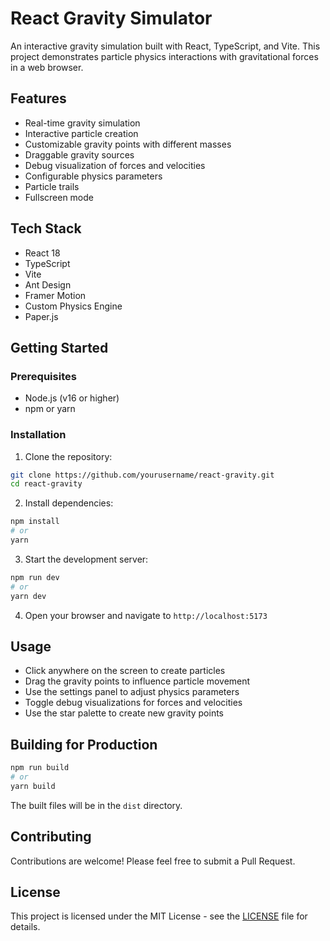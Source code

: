 # React Gravity Simulator

An interactive gravity simulation built with React, TypeScript, and Vite. This project demonstrates particle physics interactions with gravitational forces in a web browser.

## Features

- Real-time gravity simulation
- Interactive particle creation
- Customizable gravity points with different masses
- Draggable gravity sources
- Debug visualization of forces and velocities
- Configurable physics parameters
- Particle trails
- Fullscreen mode

## Tech Stack

- React 18
- TypeScript
- Vite
- Ant Design
- Framer Motion
- Custom Physics Engine
- Paper.js

## Getting Started

### Prerequisites

- Node.js (v16 or higher)
- npm or yarn

### Installation

1. Clone the repository:

```bash
git clone https://github.com/yourusername/react-gravity.git
cd react-gravity
```

2. Install dependencies:

```bash
npm install
# or
yarn
```

3. Start the development server:

```bash
npm run dev
# or
yarn dev
```

4. Open your browser and navigate to `http://localhost:5173`

## Usage

- Click anywhere on the screen to create particles
- Drag the gravity points to influence particle movement
- Use the settings panel to adjust physics parameters
- Toggle debug visualizations for forces and velocities
- Use the star palette to create new gravity points

## Building for Production

```bash
npm run build
# or
yarn build
```

The built files will be in the `dist` directory.

## Contributing

Contributions are welcome! Please feel free to submit a Pull Request.

## License

This project is licensed under the MIT License - see the [LICENSE](LICENSE) file for details.
